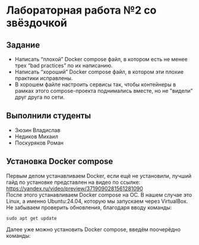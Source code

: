 # Лабораторная работа №2 со звёздочкой
## Задание
* Написать “плохой” Docker compose файл, в котором есть не менее трех “bad practices” по их написанию.
* Написать “хороший” Docker compose файл, в котором эти плохие практики исправлены.
* В хорошем файле настроить сервисы так, чтобы контейнеры в рамках этого compose-проекта поднимались вместе, но не "видели" друг друга по сети.

## Выполнили студенты
* Зюзин Владислав
* Недиков Михаил 
* Поскуряков Роман

## Установка Docker compose

Первым делом устанавливаем Docker, если ещё не установили, лучший гайд по установке представлен на видео по ссылке: https://yandex.ru/video/preview/3719090281561281090  
После этого устанавливаем Docker compose на ОС. В нашем случае это Linux, а именно Ubuntu:24.04, которую мы запускаем через VirtualBox.
Не забываем проверить обновления, благодаря вводу команды: 
```
sudo apt get update
```
Далее уже можно установить Docker compose, введём поочерёдно команды:
